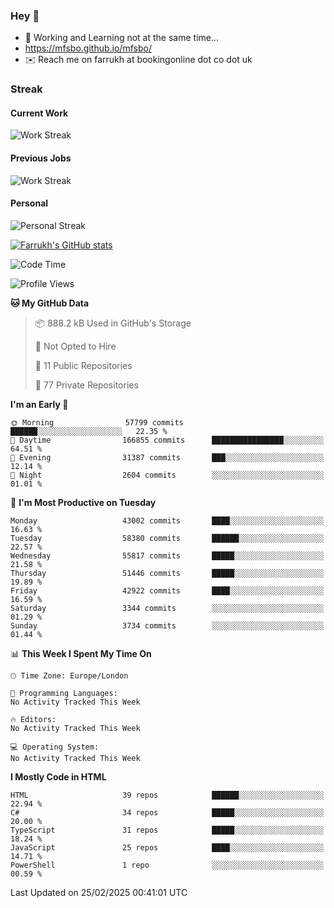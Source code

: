 ### Hey 👋

- 🏃 Working and Learning not at the same time...
- https://mfsbo.github.io/mfsbo/
- ✉️ Reach me on farrukh at bookingonline dot co dot uk

### Streak
#### Current Work
![Work Streak](https://streak-stats.demolab.com/?user=mfsbo)
#### Previous Jobs
![Work Streak](https://streak-stats.demolab.com/?user=farrukhcw)
#### Personal
![Personal Streak](https://streak-stats.demolab.com/?user=farrukhsubhani)

[![Farrukh's GitHub stats](https://github-readme-stats.vercel.app/api?username=mfsbo&hide=stars&count_private=true)](https://github.com/mfsbo/)

<!--START_SECTION:waka-->
![Code Time](http://img.shields.io/badge/Code%20Time-904%20hrs%2052%20mins-blue)

![Profile Views](http://img.shields.io/badge/Profile%20Views-0-blue)

**🐱 My GitHub Data** 

> 📦 888.2 kB Used in GitHub's Storage 
 > 
> 🚫 Not Opted to Hire
 > 
> 📜 11 Public Repositories 
 > 
> 🔑 77 Private Repositories 
 > 
**I'm an Early 🐤** 

```text
🌞 Morning                57799 commits       ██████░░░░░░░░░░░░░░░░░░░   22.35 % 
🌆 Daytime                166855 commits      ████████████████░░░░░░░░░   64.51 % 
🌃 Evening                31387 commits       ███░░░░░░░░░░░░░░░░░░░░░░   12.14 % 
🌙 Night                  2604 commits        ░░░░░░░░░░░░░░░░░░░░░░░░░   01.01 % 
```
📅 **I'm Most Productive on Tuesday** 

```text
Monday                   43002 commits       ████░░░░░░░░░░░░░░░░░░░░░   16.63 % 
Tuesday                  58380 commits       ██████░░░░░░░░░░░░░░░░░░░   22.57 % 
Wednesday                55817 commits       █████░░░░░░░░░░░░░░░░░░░░   21.58 % 
Thursday                 51446 commits       █████░░░░░░░░░░░░░░░░░░░░   19.89 % 
Friday                   42922 commits       ████░░░░░░░░░░░░░░░░░░░░░   16.59 % 
Saturday                 3344 commits        ░░░░░░░░░░░░░░░░░░░░░░░░░   01.29 % 
Sunday                   3734 commits        ░░░░░░░░░░░░░░░░░░░░░░░░░   01.44 % 
```


📊 **This Week I Spent My Time On** 

```text
🕑︎ Time Zone: Europe/London

💬 Programming Languages: 
No Activity Tracked This Week

🔥 Editors: 
No Activity Tracked This Week

💻 Operating System: 
No Activity Tracked This Week
```

**I Mostly Code in HTML** 

```text
HTML                     39 repos            ██████░░░░░░░░░░░░░░░░░░░   22.94 % 
C#                       34 repos            █████░░░░░░░░░░░░░░░░░░░░   20.00 % 
TypeScript               31 repos            █████░░░░░░░░░░░░░░░░░░░░   18.24 % 
JavaScript               25 repos            ████░░░░░░░░░░░░░░░░░░░░░   14.71 % 
PowerShell               1 repo              ░░░░░░░░░░░░░░░░░░░░░░░░░   00.59 % 
```




 Last Updated on 25/02/2025 00:41:01 UTC
<!--END_SECTION:waka-->
<!--
**mfsbo/mfsbo** is a ✨ _special_ ✨ repository because its `README.md` (this file) appears on your GitHub profile.

Here are some ideas to get you started:

- 🔭 I’m currently working on ...
- 🌱 I’m currently learning ...
- 👯 I’m looking to collaborate on ...
- 🤔 I’m looking for help with ...
- 💬 Ask me about ...
- 📫 How to reach me: ...
- 😄 Pronouns: ...
- ⚡ Fun fact: ...
-->
